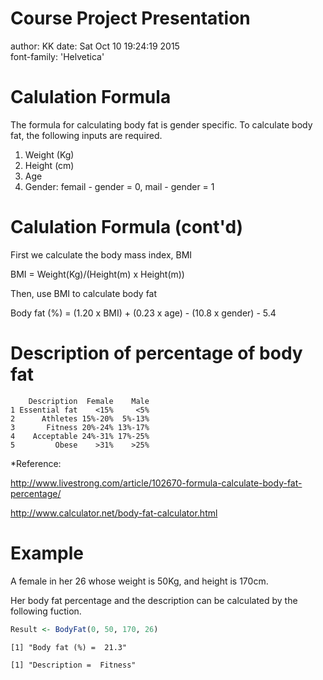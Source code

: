 Course Project Presentation 
========================================================
author: KK
date: Sat Oct 10 19:24:19 2015    
font-family: 'Helvetica'


Calulation Formula
========================================================
The formula for calculating body fat is gender specific. To calculate body fat, the following inputs are required.

1. Weight (Kg)
2. Height (cm)
3. Age 
4. Gender: femail - gender = 0, mail - gender = 1

Calulation Formula (cont'd)
========================================================

First we calculate the body mass index, BMI

BMI = Weight(Kg)/(Height(m) x Height(m))

Then, use BMI to calculate body fat

Body fat (%) = (1.20 x BMI) + (0.23 x age) - (10.8 x gender) - 5.4


Description of percentage of body fat
========================================================


```
    Description  Female    Male
1 Essential fat    <15%     <5%
2      Athletes 15%-20%  5%-13%
3       Fitness 20%-24% 13%-17%
4    Acceptable 24%-31% 17%-25%
5         Obese    >31%    >25%
```

*Reference:

http://www.livestrong.com/article/102670-formula-calculate-body-fat-percentage/

http://www.calculator.net/body-fat-calculator.html


Example
===


A female in her 26 whose weight is 50Kg, and height is 170cm. 

Her body fat percentage and the description can be calculated by the following fuction.



```r
Result <- BodyFat(0, 50, 170, 26)
```

```
[1] "Body fat (%) =  21.3"
```

```
[1] "Description =  Fitness"
```
